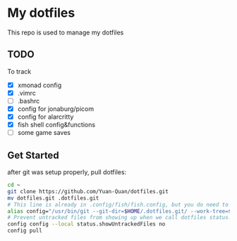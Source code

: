 # My dotfiles

This repo is used to manage my dotfiles

## TODO

To track
* [x] xmonad config
* [x] .vimrc
* [ ] .bashrc
* [x] config for jonaburg/picom
* [x] config for alarcritty
* [x] fish shell config&functions
* [ ] some game saves

## Get Started

after git was setup properly, pull dotfiles:
```bash
cd ~
git clone https://github.com/Yuan-Quan/dotfiles.git
mv dotfiles.git .dotfiles.git
# This line is already in .config/fish/fish.config, but you do need to run it onece.
alias config="/usr/bin/git --git-dir=$HOME/.dotfiles.git/ --work-tree=$HOME"
# Prevent untracked files from showing up when we call dotfiles status.
config config --local status.showUntrackedFiles no
config pull
```
